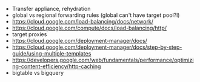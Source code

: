 - Transfer appliance, rehydration
- global vs regional forwarding rules (global can't have target pool?l)
- https://cloud.google.com/load-balancing/docs/network/
- https://cloud.google.com/compute/docs/load-balancing/http/
- target proxies
- https://cloud.google.com/deployment-manager/docs/
- https://cloud.google.com/deployment-manager/docs/step-by-step-guide/using-multiple-templates
- https://developers.google.com/web/fundamentals/performance/optimizing-content-efficiency/http-caching
- bigtable vs bigquery
